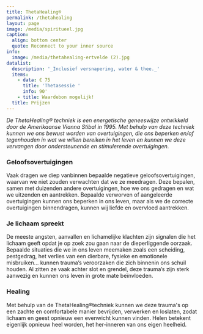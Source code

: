 ```yaml
---
title: ThetaHealing®
permalink: /thetahealing
layout: page
image: /media/spiritueel.jpg
caption:
  align: bottom center
  quote: Reconnect to your inner source
info:
  image: /media/thetahealing-ertvelde (2).jpg
datalist:
  description: '_Inclusief versnapering, water & thee._'
  items:
    - data: € 75
      title: 'Thetasessie '
      info: 90'
    - title: Waardebon mogelijk!
  title: Prijzen
---
```

_De ThetaHealing® techniek is een energetische geneeswijze ontwikkeld door de Amerikaanse Vianna Stibal in 1995.
Met behulp van deze techniek kunnen we ons bewust worden van overtuigingen, die ons beperken en/of tegenhouden in wat we willen bereiken in het leven en kunnen we deze vervangen door ondersteunende en stimulerende overtuigingen._




### Geloofsovertuigingen

Vaak dragen we diep vanbinnen bepaalde negatieve geloofsovertuigingen, waarvan we niet zouden verwachten dat we ze meedragen. Deze bepalen, samen met duizenden andere overtuigingen, hoe we ons gedragen en wat we uitzenden en aantrekken.
Bepaalde verworven of aangeleerde overtuigingen kunnen ons beperken in ons leven, maar als we de correcte overtuigingen binnendragen, kunnen wij liefde en overvloed aantrekken.



### Je lichaam spreekt

De meeste angsten, aanvallen en lichamelijke klachten zijn signalen die het lichaam geeft opdat je op zoek zou gaan naar de dieperliggende oorzaak. Bepaalde situaties die we in ons leven meemaken zoals een scheiding, pestgedrag, het verlies van een dierbare, fysieke en emotionele misbruiken... kunnen trauma’s veroorzaken die zich binnenin ons schuil houden. Al zitten ze vaak achter slot en grendel, deze trauma’s zijn sterk aanwezig en kunnen ons leven in grote mate beïnvloeden.

### Healing

Met behulp van de ThetaHealing®techniek kunnen we deze trauma's op een zachte en comfortabele manier bevrijden, verwerken en loslaten, zodat lichaam en geest opnieuw een evenwicht kunnen vinden. Helen betekent eigenlijk opnieuw heel worden, het her-inneren van ons eigen heelheid. 


